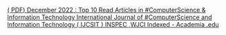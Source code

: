 [( PDF) December 2022 : Top 10 Read Articles in #ComputerScience & Information Technology   International Journal of #ComputerScience and Information Technology ( IJCSIT ) INSPEC ,WJCI Indexed - Academia .edu](https://qi.tc/qi/110397)
